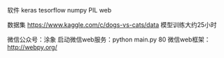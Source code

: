 软件
keras
tesorflow
numpy
PIL
web

数据集
https://www.kaggle.com/c/dogs-vs-cats/data
模型训练大约25小时



微信公众号：涂象
启动微信web服务：python main.py 80
微信web框架：http://webpy.org/


